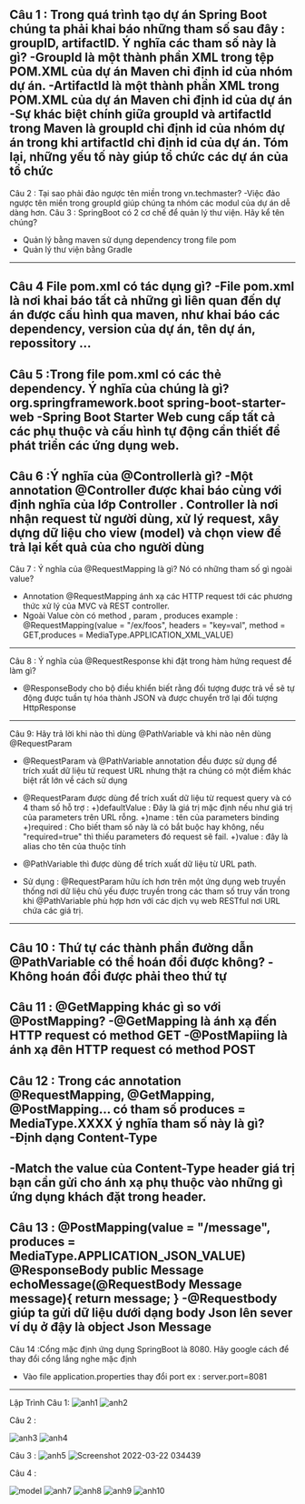 Câu 1 :
Trong quá trình tạo dự án Spring Boot chúng ta phải khai báo những tham số sau đây : groupID, artifactID. Ý nghĩa các tham số này là gì?
-GroupId là một thành phần XML trong tệp POM.XML của dự án Maven chỉ định id của nhóm dự án.
-ArtifactId là một thành phần XML trong POM.XML của dự án Maven chỉ định id của dự án
-Sự khác biệt chính giữa groupId và artifactId trong Maven là groupId chỉ định id của nhóm dự án trong khi artifactId chỉ định id của dự án. Tóm lại, những yếu tố này giúp tổ chức các dự án của tổ chức
-
Câu 2 :
Tại sao phải đảo ngược tên miền trong <groupId>vn.techmaster</groupId>?
-Việc đảo ngược tên miền trong groupId giúp chúng ta nhóm các modul của dự án dễ dàng hơn.
Câu 3 : SpringBoot có 2 cơ chế để quản lý thư viện. Hãy kể tên chúng? 
- Quản lý bằng maven sử dụng dependency trong file pom
- Quản lý thư viện bằng Gradle
--------------------------------------------------------------------------------------------------------------------------------------------------------------
Câu 4 File pom.xml có tác dụng gì?
-File pom.xml là nơi khai báo tất cả những gì liên quan đến dự án được cấu hình qua maven, như khai báo các dependency, version của dự án, tên dự án, repossitory …
--------------------------------------------------------------------------------------------------------------------------------------------------------------
Câu 5 :Trong file pom.xml có các thẻ dependency. Ý nghĩa của chúng là gì?
<dependency>
	<groupId>org.springframework.boot</groupId>
	<artifactId>spring-boot-starter-web</artifactId>
</dependency>
-Spring Boot Starter Web cung cấp tất cả các phụ thuộc và cấu hình tự động cần thiết để phát triển các ứng dụng web.
--------------------------------------------------------------------------------------------------------------------------------------------------------------
Câu 6 :Ý nghĩa của @Controllerlà gì?
-Một annotation @Controller được khai báo cùng với định nghĩa của lớp Controller .
Controller là nơi nhận request từ người dùng, xử lý request, xây dựng dữ liệu cho view (model) và chọn view để trả lại kết quả của cho người dùng
--------------------------------------------------------------------------------------------------------------------------------------------------------------
Câu 7 : Ý nghĩa của @RequestMapping là gì? Nó có những tham số gì ngoài value?
 - Annotation @RequestMapping ánh xạ các HTTP request tới các phương thức xử lý của MVC và REST controller.
 - Ngoài Value còn có method , param , produces
 example :  @RequestMapping(value = "/ex/foos", headers = "key=val", method = GET,produces = MediaType.APPLICATION_XML_VALUE)
 -------------------------------------------------------------------------------------------------------------------------------------------------------------
 Câu 8 : Ý nghĩa của @RequestResponse khi đặt trong hàm hứng request để làm gì?
 - @ResponseBody cho bộ điều khiển biết rằng đối tượng được trả về sẽ tự động được tuần tự hóa thành JSON và được chuyển trở lại đối tượng HttpResponse
 -------------------------------------------------------------------------------------------------------------------------------------------------------------
Câu 9: Hãy trả lời khi nào thì dùng @PathVariable và khi nào nên dùng @RequestParam
- @RequestParam và @PathVariable annotation đều được sử dụng để trích xuất dữ liệu từ request URL nhưng thật ra chúng có một điểm khác biệt rất lớn về cách sử dụng 
- @RequestParam được dùng để trích xuất dữ liệu từ request query và có 4 tham số hỗ trợ :
+)defaultValue : Đây là giá trị mặc định nếu như giá trị của parameters trên URL rỗng.
+)name : tên của parameters binding
+)required : Cho biết tham số này là có bắt buộc hay không, nếu "required=true" thì thiếu parameters đó request sẽ fail.
+)value : đây là alias cho tên của thuộc tính
- @PathVariable thì được dùng để trích xuất dữ liệu từ URL path.

- Sử dụng : @RequestParam hữu ích hơn trên một ứng dụng web truyền thống nơi dữ liệu chủ yếu được truyền trong các tham số truy vấn trong khi @PathVariable phù hợp hơn với các dịch vụ web RESTful nơi URL chứa các giá trị.
--------------------------------------------------------------------------------------------------------------------------------------------------------------
Câu 10 : Thứ tự các thành phần đường dẫn @PathVariable có thể hoán đổi được không?
-Không hoán đổi được phải theo thứ tự
--------------------------------------------------------------------------------------------------------------------------------------------------------------
Câu 11 : @GetMapping khác gì so với @PostMapping?
-@GetMapping là ánh xạ đến HTTP request có method GET
-@PostMapiing là ánh xạ đên HTTP request có method POST
--------------------------------------------------------------------------------------------------------------------------------------------------------------
Câu 12 : Trong các annotation @RequestMapping, @GetMapping, @PostMapping… có tham số produces = MediaType.XXXX ý nghĩa tham số này là gì?
-Định dạng Content-Type
--------------------
-Match the value của Content-Type header giá trị bạn cần gửi cho ánh xạ phụ thuộc vào những gì ứng dụng khách đặt trong header.
--------------------------------------------------------------------------------------------------------------------------------------------------------------
Câu 13 :
@PostMapping(value = "/message", produces = MediaType.APPLICATION_JSON_VALUE)
@ResponseBody
public Message echoMessage(@RequestBody Message message){
    return message;
}
-@Requestbody giúp ta gửi dữ liệu dưới dạng body Json lên sever ví dụ ở đậy là object Json Message
--------------------------------------------------------------------------------------------------------------------------------------------------------------
Câu 14 :Cổng mặc định ứng dụng SpringBoot là 8080. Hãy google cách để thay đổi cổng lắng nghe mặc định
- Vào file application.properties  thay đổi port ex : server.port=8081
--------------------------------------------------------------------------------------------------------------------------------------------------------------

Lập Trình
Câu 1:
![anh1](https://user-images.githubusercontent.com/72613060/159362998-46100a3c-0951-409e-b39f-1654293bcdb0.png)
![anh2](https://user-images.githubusercontent.com/72613060/159363032-6c3c3bba-639d-4298-b96e-e791d819df92.png)

Câu 2 :

![anh3](https://user-images.githubusercontent.com/72613060/159363066-52e64a7d-a1e7-43e8-9230-ce7667d2f2c3.png)
![anh4](https://user-images.githubusercontent.com/72613060/159363083-fad20976-2ee2-4ecc-be0c-ee83dfa8f110.png)

Câu 3 :
![anh5](https://user-images.githubusercontent.com/72613060/159363116-acde43cb-6e92-4d0a-95ce-1eae4e977eb7.png)
![Screenshot 2022-03-22 034439](https://user-images.githubusercontent.com/72613060/159363129-a7d315b5-01e9-4b49-bc3c-7c1f94125c73.png)

Câu 4 :

![model](https://user-images.githubusercontent.com/72613060/159363574-4229adec-6c24-4e55-9edc-db7974c87171.png)
![anh7](https://user-images.githubusercontent.com/72613060/159363178-99b66122-d2a0-497a-842c-4bbd4ef7bdcb.png)
![anh8](https://user-images.githubusercontent.com/72613060/159363219-ea7827ac-d207-479c-9a97-075994340801.png)
![anh9](https://user-images.githubusercontent.com/72613060/159363224-fbb99370-11fb-4986-b2c3-6fc3166f3b09.png)
![anh10](https://user-images.githubusercontent.com/72613060/159363591-1c1f89d6-b9c9-4328-961a-048694b65327.png)


